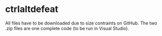 # ctrlaltdefeat
All files have to be downloaded due to size contraints on GitHub. The two .zip files are one complete code (to be run in Visual Studio). 

